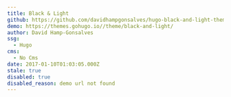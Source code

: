 ```yaml
---
title: Black & Light
github: https://github.com/davidhampgonsalves/hugo-black-and-light-theme
demo: https://themes.gohugo.io//theme/black-and-light/
author: David Hamp-Gonsalves
ssg:
  - Hugo
cms:
  - No Cms
date: 2017-01-10T01:03:05.000Z
stale: true
disabled: true
disabled_reason: demo url not found
---
```


